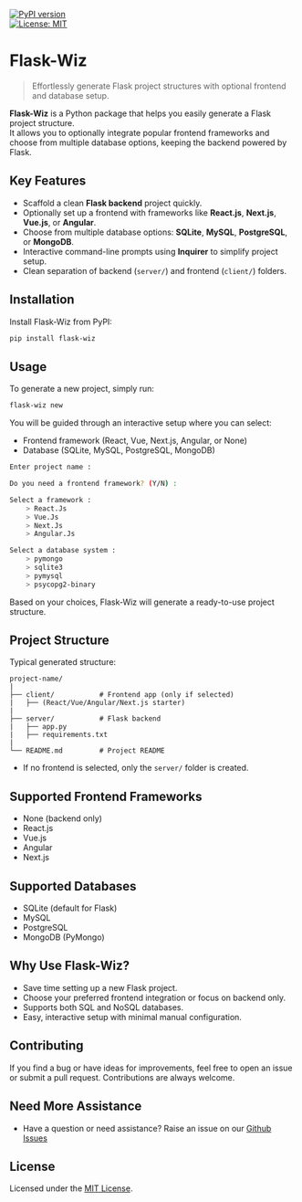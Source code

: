 [![PyPI version](https://badge.fury.io/py/flask-wiz.svg)](https://pypi.org/project/flask-wiz/)  
[![License: MIT](https://img.shields.io/badge/License-MIT-yellow.svg)](https://opensource.org/licenses/MIT)

# Flask-Wiz

> Effortlessly generate Flask project structures with optional frontend and database setup.

**Flask-Wiz** is a Python package that helps you easily generate a Flask project structure.  
It allows you to optionally integrate popular frontend frameworks and choose from multiple database options, keeping the backend powered by Flask.


## Key Features

- Scaffold a clean **Flask backend** project quickly.
- Optionally set up a frontend with frameworks like **React.js**, **Next.js**, **Vue.js**, or **Angular**.
- Choose from multiple database options: **SQLite**, **MySQL**, **PostgreSQL**, or **MongoDB**.
- Interactive command-line prompts using **Inquirer** to simplify project setup.
- Clean separation of backend (`server/`) and frontend (`client/`) folders.


## Installation

Install Flask-Wiz from PyPI:

```bash
pip install flask-wiz
```

## Usage

To generate a new project, simply run:

```bash
flask-wiz new
```

You will be guided through an interactive setup where you can select:
- Frontend framework (React, Vue, Next.js, Angular, or None)
- Database (SQLite, MySQL, PostgreSQL, MongoDB)

```bash
Enter project name :

Do you need a frontend framework? (Y/N) : 

Select a framework :
    > React.Js
    > Vue.Js
    > Next.Js
    > Angular.Js

Select a database system :
    > pymongo
    > sqlite3
    > pymysql
    > psycopg2-binary

```

Based on your choices, Flask-Wiz will generate a ready-to-use project structure.


## Project Structure

Typical generated structure:

```
project-name/
|
├── client/           # Frontend app (only if selected)
|   ├── (React/Vue/Angular/Next.js starter)
|
├── server/           # Flask backend
|   ├── app.py
|   ├── requirements.txt
|
└── README.md         # Project README
```

- If no frontend is selected, only the `server/` folder is created.


## Supported Frontend Frameworks

- None (backend only)
- React.js
- Vue.js
- Angular
- Next.js

## Supported Databases

- SQLite (default for Flask)
- MySQL
- PostgreSQL
- MongoDB (PyMongo)


## Why Use Flask-Wiz?

- Save time setting up a new Flask project.
- Choose your preferred frontend integration or focus on backend only.
- Supports both SQL and NoSQL databases.
- Easy, interactive setup with minimal manual configuration.


## Contributing

If you find a bug or have ideas for improvements, feel free to open an issue or submit a pull request. Contributions are always welcome.


## Need More Assistance

- Have a question or need assistance? Raise an issue on our [Github Issues](https://github.com/krishvsoni/flask-wiz/issues)


## License

Licensed under the [MIT License](LICENSE).